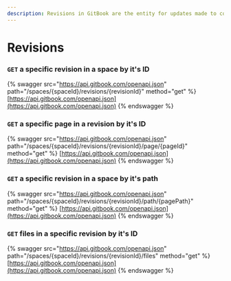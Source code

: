 ```yaml
---
description: Revisions in GitBook are the entity for updates made to content.
---
```


# Revisions

### `GET` a specific revision in a space by it's ID

{% swagger src="https://api.gitbook.com/openapi.json" path="/spaces/{spaceId}/revisions/{revisionId}" method="get" %}
[https://api.gitbook.com/openapi.json](https://api.gitbook.com/openapi.json)
{% endswagger %}

### `GET` a specific page in a revision by it's ID

{% swagger src="https://api.gitbook.com/openapi.json" path="/spaces/{spaceId}/revisions/{revisionId}/page/{pageId}" method="get" %}
[https://api.gitbook.com/openapi.json](https://api.gitbook.com/openapi.json)
{% endswagger %}

### `GET` a specific revision in a space by it's path

{% swagger src="https://api.gitbook.com/openapi.json" path="/spaces/{spaceId}/revisions/{revisionId}/path/{pagePath}" method="get" %}
[https://api.gitbook.com/openapi.json](https://api.gitbook.com/openapi.json)
{% endswagger %}

### `GET` files in a specific revision by it's ID

{% swagger src="https://api.gitbook.com/openapi.json" path="/spaces/{spaceId}/revisions/{revisionId}/files" method="get" %}
[https://api.gitbook.com/openapi.json](https://api.gitbook.com/openapi.json)
{% endswagger %}
